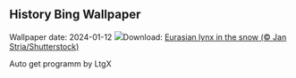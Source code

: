 ## History Bing Wallpaper
Wallpaper date: 2024-01-12
![](https://www.bing.com/th?id=OHR.LynxSnow_EN-GB4274178722_UHD.jpg&w=1000)Download: [Eurasian lynx in the snow (© Jan Stria/Shutterstock)](https://www.bing.com/th?id=OHR.LynxSnow_EN-GB4274178722_UHD.jpg)

Auto get programm by LtgX
